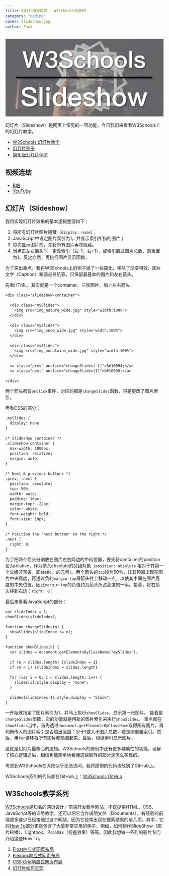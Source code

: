 ```yaml
---
title: 幻灯片如何实现 - W3Schools视频03
category: "coding"
cover: slideshow.jpg
author: Zack
---
```


![幻灯片](slideshow.jpg)

幻灯片（Slideshow）是网页上常见的一项功能，今日我们来看看W3Schools上的幻灯片教学。

* [W3Schools 幻灯片教学](https://www.w3schools.com/howto/howto_js_slideshow.asp)
* [幻灯片例子](https://www.w3schools.com/howto/tryit.asp?filename=tryhow_js_slideshow)
* [简化版幻灯片例子](https://zacharychim.github.io/W3Schools/4_slideshow/)

## 视频连结

* [B站](https://www.bilibili.com/video/av45927107/)
* [YouTube](https://youtu.be/ZXmceyqTnFo)

## 幻灯片（Slideshow）

我将实现幻灯片效果的基本逻辑整理如下：

1. 将所有幻灯片图片隐藏（`display: none`）；
2. JavaScript中设定图片索引为1，并显示索引所指的图片；
3. 每次显示图片前，先将所有图片再次隐藏。
4. 当点击左右箭头时，更改索引（左-1，右+1），或索引超过图片总数，则重置为1，反之亦然，再执行图片显示函数。

为了突出重点，我将W3Schools上的例子做了一些简化，移除了渐变特效、图片文字（Caption）和圆点导航等，只保留最基本的图片和左右箭头。

先看HTML，其实就是一个container、三张图片、加上左右箭头：

```
<div class="slideshow-container">

  <div class="mySlides">
    <img src="img_nature_wide.jpg" style="width:100%">
  </div>

  <div class="mySlides">
    <img src="img_snow_wide.jpg" style="width:100%">
  </div>

  <div class="mySlides">
    <img src="img_mountains_wide.jpg" style="width:100%">
  </div>

  <a class="prev" onclick="changeSlides(-1)">&#10094;</a>
  <a class="next" onclick="changeSlides(1)">&#10095;</a>

</div>
```

两个箭头都有`onclick`事件，对应的都是`changeSlides`函数，只是更改了图片索引。

再看CSS的部分：

```
.mySlides {
  display: none
}

/* Slideshow container */
.slideshow-container {
  max-width: 1000px;
  position: relative;
  margin: auto;
}

/* Next & previous buttons */
.prev, .next {
  position: absolute;
  top: 50%;
  width: auto;
  padding: 16px;
  margin-top: -22px;
  color: white;
  font-weight: bold;
  font-size: 18px;
}

/* Position the "next button" to the right */
.next {
  right: 0;
}
```

为了把两个箭头分别放在图片左右两边的中间位置，要先将container的position设为relative，作为箭头absolute的父级对象（`position: absolute` 相对于其第一个父级非预设，即static，的元素）。两个箭头的`top`设为50%，让其顶部出现在图片中央高度，再透过负的`margin-top`将箭头往上移动一点，以使其中间在图片高度的中央位置，因此`margin-top`的负值约为箭头所占高度的一半。接着，将右箭头移到右边：`right: 0`；

最后来看看JavaScript的部分：

```
var slideIndex = 1;
showSlides(slideIndex);

function changeSlides(n) {
  showSlides(slideIndex += n);
}

function showSlides(n) {
  var slides = document.getElementsByClassName("mySlides");
  
  if (n > slides.length) {slideIndex = 1}
  if (n < 1) {slideIndex = slides.length}
  
  for (var i = 0; i < slides.length; i++) {
    slides[i].style.display = "none";  
  }

  slides[slideIndex-1].style.display = "block";  
}
```

一开始就指定了图片索引为1，并马上执行`showSlides`，显示第一张图片。
接着是`changeSlides`函数，它的功能就是用新的图片索引来执行`showSlides`。
重点就在`showSlides`当中，首先透过`document.getElementsByClassName`取得所有图片，再判断传入的图片索引是否超出范围：少于1或大于图片总数，若是则重置索引。然后，用`for`循环将所有图片都隐藏起来。最后，根据索引显示图片。

这就是幻灯片最核心的逻辑。W3Schools的原例中还有更多辅助性的功能，理解了核心逻辑之后，相信也能简单地看懂这些额外的部分是怎么实现的。

考虑到W3Schools在大陆似乎无法访问，我将原例的代码也放到了GitHub上。

W3Schools系列的代码都在GitHub上：[W3Schools GitHub](https://github.com/ZacharyChim/W3Schools)

## W3Schools教学系列

[W3Schools](https://www.w3schools.com)是知名的网页设计／前端开发教学网站，不仅提供HTML、CSS、JavaScript等的详尽教学，还可以把它当作说明文件（Documents）。有经验的前端或多或少已经接触过这个网站，因为它经常出现在搜索结果的前几项。其中，它的[How To](https://www.w3schools.com/howto/default.asp)部分更是包含了大量非常实用的例子，例如，如何制作SlideShow（图片轮播）、Lightbox、Parallax（视差效果）等等。因此我想做一系列的影片专门介绍这些How To。

1. [Float响应式网页布局](https://zacklive.com/w3schools-web-layout/)
2. [Flexbox响应式网页布局](https://zacklive.com/w3schools-flex/)
3. [CSS Grid响应式网页布局](https://zacklive.com/w3schools-grid/)
4. [幻灯片如何实现](https://zacklive.com/w3schools-slideshow/)